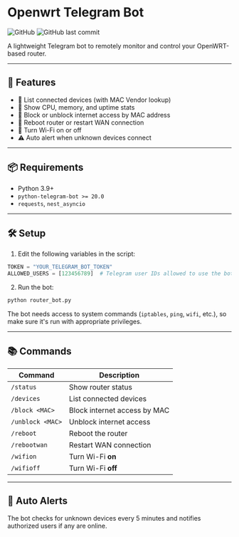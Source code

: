 # Openwrt Telegram Bot

![GitHub](https://img.shields.io/badge/license-MIT-blue.svg) ![GitHub last commit](https://img.shields.io/github/last-commit/hhai93/Openwrt_Telegram_Bot)

A lightweight Telegram bot to remotely monitor and control your OpenWRT-based router.

---

## 🚀 Features

- 📡 List connected devices (with MAC Vendor lookup)
- 🧠 Show CPU, memory, and uptime stats
- 🚫 Block or unblock internet access by MAC address
- 🔁 Reboot router or restart WAN connection
- 📶 Turn Wi-Fi on or off
- ⚠️ Auto alert when unknown devices connect

---

## 📦 Requirements

- Python 3.9+
- `python-telegram-bot >= 20.0`
- `requests`, `nest_asyncio`
---
## 🛠️ Setup

1. Edit the following variables in the script:
```python
TOKEN = "YOUR_TELEGRAM_BOT_TOKEN"
ALLOWED_USERS = [123456789]  # Telegram user IDs allowed to use the bot
```

2. Run the bot:

```bash
python router_bot.py
```

The bot needs access to system commands (`iptables`, `ping`, `wifi`, etc.), so make sure it's run with appropriate privileges.

---

## 📚 Commands

| Command        | Description                              |
|----------------|------------------------------------------|
| `/status`      | Show router status                       |
| `/devices`     | List connected devices                   |
| `/block <MAC>` | Block internet access by MAC             |
| `/unblock <MAC>` | Unblock internet access                |
| `/reboot`      | Reboot the router                        |
| `/rebootwan`   | Restart WAN connection                   |
| `/wifion`      | Turn Wi-Fi **on**                        |
| `/wifioff`     | Turn Wi-Fi **off**                       |

---

## 📢 Auto Alerts

The bot checks for unknown devices every 5 minutes and notifies authorized users if any are online.


